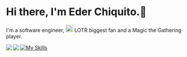 # Hi there, I'm Eder Chiquito.👋

I'm a software engineer, <img src="https://static.wikia.nocookie.net/mtgsalvation_gamepedia/images/7/7b/LTR_expansion_symbol.png/revision/latest?cb=20230221204226" width="20" /> LOTR biggest fan and a Magic the Gathering player.

<div>

  <img align="left" src="https://github-readme-stats-ederac.vercel.app/api?username=EderAC&show_icons=true&hide_border=true&show=reviews,prs_merged,prs_merged_percentage&theme=dracula&count-private=true" />

  <img align="left" src="https://github-readme-stats-ederac.vercel.app/api/top-langs/?username=EderAC&show_icons=true&hide_border=true&theme=dracula" />

</div>

[![My Skills](https://skillicons.dev/icons?i=js,react,html,tailwind,nodejs,postgres)](https://skillicons.dev)

<!--
**EderAC/EderAC** is a ✨ _special_ ✨ repository because its `README.md` (this file) appears on your GitHub profile.

Here are some ideas to get you started:

- 🔭 I’m currently working on ...
- 🌱 I’m currently learning ...
- 👯 I’m looking to collaborate on ...
- 🤔 I’m looking for help with ...
- 💬 Ask me about ...
- 📫 How to reach me: ...
- 😄 Pronouns: ...
- ⚡ Fun fact: ...
-->
